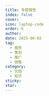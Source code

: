 ```yaml
---
title: 专题报告
index: false
cover: 
icon: laptop-code
order: 6
author: 
date: 2025-06-02
tag:
  - 报告
  - 策划
  - 推广
  - 销售
category:
  - 文档
  - 知识
sticky: 
star: 
---
```


<Catalog />
